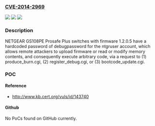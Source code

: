### [CVE-2014-2969](https://cve.mitre.org/cgi-bin/cvename.cgi?name=CVE-2014-2969)
![](https://img.shields.io/static/v1?label=Product&message=n%2Fa&color=blue)
![](https://img.shields.io/static/v1?label=Version&message=n%2Fa&color=blue)
![](https://img.shields.io/static/v1?label=Vulnerability&message=n%2Fa&color=brighgreen)

### Description

NETGEAR GS108PE Prosafe Plus switches with firmware 1.2.0.5 have a hardcoded password of debugpassword for the ntgruser account, which allows remote attackers to upload firmware or read or modify memory contents, and consequently execute arbitrary code, via a request to (1) produce_burn.cgi, (2) register_debug.cgi, or (3) bootcode_update.cgi.

### POC

#### Reference
- http://www.kb.cert.org/vuls/id/143740

#### Github
No PoCs found on GitHub currently.

